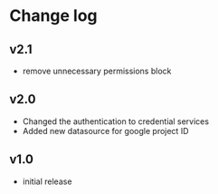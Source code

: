 # Change log

## v2.1

- remove unnecessary permissions block

## v2.0

- Changed the authentication to credential services
- Added new datasource for google project ID

## v1.0

- initial release
